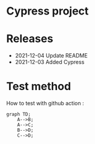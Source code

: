 # Cypress project

# Releases

- 2021-12-04 Update README
- 2021-12-03 Added Cypress

# Test method

How to test with github action :

```mermaid
graph TD;
    A-->B;
    A-->C;
    B-->D;
    C-->D;
```
